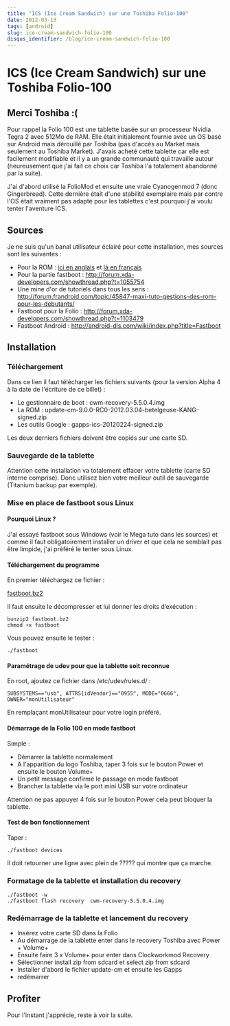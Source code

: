```yaml
---
title: "ICS (Ice Cream Sandwich) sur une Toshiba Folio-100"
date: 2012-03-13
tags: [android]
slug: ice-cream-sandwich-folio-100
disqus_identifier: /blog/ice-cream-sandwich-folio-100
---
```

# ICS (Ice Cream Sandwich) sur une Toshiba Folio-100

## Merci Toshiba :(
Pour rappel la Folio 100 est une tablette basée sur un processeur Nvidia Tegra 2 avec 512Mo de RAM. Elle était initialement fournie avec un OS basé sur Android mais dérouillé par Toshiba (pas d'accès au Market mais seulement au Toshiba Market). J'avais acheté cette tablette car elle est facilement modifiable et il y a un grande communauté qui travaille autour (heureusement que j'ai fait ce choix car Toshiba l'a totalement abandonné par la suite). 

J'ai d'abord utilisé la FolioMod et ensuite une vraie Cyanogenmod 7 (donc Gingerbread). Cette dernière était d'une stabilité exemplaire mais par contre l'OS était vraiment pas adapté pour les tablettes c'est pourquoi j'ai voulu tenter l'aventure ICS.

## Sources

Je ne suis qu'un banal utilisateur éclairé pour cette installation, mes sources sont les suivantes :

* Pour la ROM : [ici en anglais](http://forum.xda-developers.com/showthread.php?t=1470823) et [là en français](http://forum.frandroid.com/topic/90378-devwip-ics-cm9-403-alpha-3-31-kernel-last-update-04032012/)
* Pour la partie fastboot : http://forum.xda-developers.com/showthread.php?t=1055754
* Une mine d'or de tutoriels dans tous les sens : http://forum.frandroid.com/topic/45847-maxi-tuto-gestions-des-rom-pour-les-debutants/
* Fastboot pour la Folio : http://forum.xda-developers.com/showthread.php?t=1103479
* Fastboot Android : http://android-dls.com/wiki/index.php?title=Fastboot

## Installation

### Téléchargement
Dans ce lien il faut télécharger les fichiers suivants (pour la version Alpha 4 à la date de l'écriture de ce billet) :

* Le gestionnaire de boot : cwm-recovery-5.5.0.4.img
* La ROM : update-cm-9.0.0-RC0-2012.03.04-betelgeuse-KANG-signed.zip
* Les outils Google : gapps-ics-20120224-signed.zip

Les deux derniers fichiers doivent être copiés sur une carte SD.

### Sauvegarde de la tablette

Attention cette installation va totalement effacer votre tablette (carte SD interne comprise). Donc utilisez bien votre meilleur outil de sauvegarde (Titanium backup par exemple).

### Mise en place de fastboot sous Linux

#### Pourquoi Linux ?
J'ai essayé fastboot sous Windows (voir le Mega tuto dans les sources) et comme il faut obligatoirement installer un driver et que cela ne semblait pas être limpide, j'ai préféré le tenter sous Linux.

#### Téléchargement du programme

En premier téléchargez ce fichier :

[fastboot.bz2](/blog/fastboot.bz2)

Il faut ensuite le décompresser et lui donner les droits d’exécution :

```
bunzip2 fastboot.bz2
chmod +x fastboot
```

Vous pouvez ensuite le tester :

```
./fastboot
```

#### Paramétrage de udev pour que la tablette soit reconnue

En root, ajoutez ce fichier dans /etc/udev/rules.d/ :

```
SUBSYSTEMS=="usb", ATTRS{idVendor}=="0955", MODE="0666", OWNER="monUtilisateur"
```

En remplaçant monUtilisateur pour votre login préféré.

#### Démarrage de la Folio 100 en mode fastboot

Simple :

* Démarrer la tablette normalement
* A l'apparition du logo Toshiba, taper 3 fois sur le bouton Power et ensuite le bouton Volume+
* Un petit message confirme le passage en mode fastboot
* Brancher la tablette via le port mini USB sur votre ordinateur

Attention ne pas appuyer 4 fois sur le bouton Power cela peut bloquer la tablette.

#### Test de bon fonctionnement

Taper : 

```
./fastboot devices
```

Il doit retourner une ligne avec plein de ????? qui montre que ça marche.

### Formatage de la tablette et installation du recovery

```
./fastboot -w
./fastboot flash recovery  cwm-recovery-5.5.0.4.img
```

### Redémarrage de la tablette et lancement du recovery

* Insérez votre carte SD dans la Folio
* Au démarrage de la tablette enter dans le recovery Toshiba avec Power + Volume+
* Ensuite faire 3 x Volume+ pour enter dans Clockworkmod Recovery
* Sélectionner install zip from sdcard et select zip from sdcard
* Installer d'abord le fichier update-cm et ensuite les Gapps
* redémarrer

## Profiter

Pour l'instant j'apprécie, reste à voir la suite.
